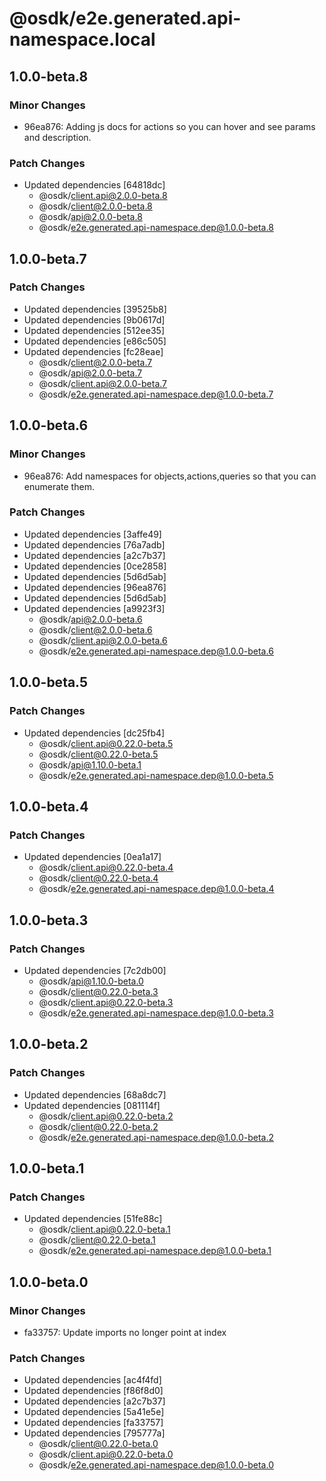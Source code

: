 # @osdk/e2e.generated.api-namespace.local

## 1.0.0-beta.8

### Minor Changes

- 96ea876: Adding js docs for actions so you can hover and see params and description.

### Patch Changes

- Updated dependencies [64818dc]
  - @osdk/client.api@2.0.0-beta.8
  - @osdk/client@2.0.0-beta.8
  - @osdk/api@2.0.0-beta.8
  - @osdk/e2e.generated.api-namespace.dep@1.0.0-beta.8

## 1.0.0-beta.7

### Patch Changes

- Updated dependencies [39525b8]
- Updated dependencies [9b0617d]
- Updated dependencies [512ee35]
- Updated dependencies [e86c505]
- Updated dependencies [fc28eae]
  - @osdk/client@2.0.0-beta.7
  - @osdk/api@2.0.0-beta.7
  - @osdk/client.api@2.0.0-beta.7
  - @osdk/e2e.generated.api-namespace.dep@1.0.0-beta.7

## 1.0.0-beta.6

### Minor Changes

- 96ea876: Add namespaces for objects,actions,queries so that you can enumerate them.

### Patch Changes

- Updated dependencies [3affe49]
- Updated dependencies [76a7adb]
- Updated dependencies [a2c7b37]
- Updated dependencies [0ce2858]
- Updated dependencies [5d6d5ab]
- Updated dependencies [96ea876]
- Updated dependencies [5d6d5ab]
- Updated dependencies [a9923f3]
  - @osdk/api@2.0.0-beta.6
  - @osdk/client@2.0.0-beta.6
  - @osdk/client.api@2.0.0-beta.6
  - @osdk/e2e.generated.api-namespace.dep@1.0.0-beta.6

## 1.0.0-beta.5

### Patch Changes

- Updated dependencies [dc25fb4]
  - @osdk/client.api@0.22.0-beta.5
  - @osdk/client@0.22.0-beta.5
  - @osdk/api@1.10.0-beta.1
  - @osdk/e2e.generated.api-namespace.dep@1.0.0-beta.5

## 1.0.0-beta.4

### Patch Changes

- Updated dependencies [0ea1a17]
  - @osdk/client.api@0.22.0-beta.4
  - @osdk/client@0.22.0-beta.4
  - @osdk/e2e.generated.api-namespace.dep@1.0.0-beta.4

## 1.0.0-beta.3

### Patch Changes

- Updated dependencies [7c2db00]
  - @osdk/api@1.10.0-beta.0
  - @osdk/client@0.22.0-beta.3
  - @osdk/client.api@0.22.0-beta.3
  - @osdk/e2e.generated.api-namespace.dep@1.0.0-beta.3

## 1.0.0-beta.2

### Patch Changes

- Updated dependencies [68a8dc7]
- Updated dependencies [081114f]
  - @osdk/client.api@0.22.0-beta.2
  - @osdk/client@0.22.0-beta.2
  - @osdk/e2e.generated.api-namespace.dep@1.0.0-beta.2

## 1.0.0-beta.1

### Patch Changes

- Updated dependencies [51fe88c]
  - @osdk/client.api@0.22.0-beta.1
  - @osdk/client@0.22.0-beta.1
  - @osdk/e2e.generated.api-namespace.dep@1.0.0-beta.1

## 1.0.0-beta.0

### Minor Changes

- fa33757: Update imports no longer point at index

### Patch Changes

- Updated dependencies [ac4f4fd]
- Updated dependencies [f86f8d0]
- Updated dependencies [a2c7b37]
- Updated dependencies [5a41e5e]
- Updated dependencies [fa33757]
- Updated dependencies [795777a]
  - @osdk/client@0.22.0-beta.0
  - @osdk/client.api@0.22.0-beta.0
  - @osdk/e2e.generated.api-namespace.dep@1.0.0-beta.0
